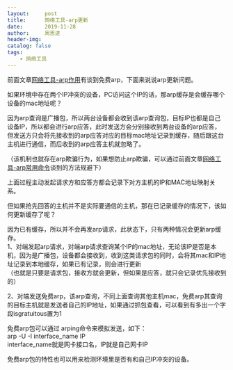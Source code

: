 ```yaml
---
layout:     post
title:      网络工具-arp更新
date:       2019-11-28
author:     周思进
header-img:	
catalog: false
tags:
    - 网络工具
---
```


前面文章[网络工具-arp作用](https://mp.weixin.qq.com/s?__biz=MzU5Nzk5Njg3OQ==&mid=2247483991&idx=1&sn=cba8cce8cba4fc3172af1adc22a18c96&chksm=fe4ba677c93c2f610fe1b155a140c2a19fabf8b16fceb42d7a109fc012cc84cf8b91a093d8ff&token=1397749750&lang=zh_CN#rd)有谈到免费arp，下面来说说arp更新问题。

如果环境中存在两个IP冲突的设备，PC访问这个IP的话，那arp缓存是会缓存哪个设备的mac地址呢？

因为arp查询是广播包，所以两台设备都会收到该arp查询包，目标IP也都是自己设备IP，所以都会进行arp应答，此时发送方会分别接收到两台设备的arp应答，但发送方只会将先接收到的arp应答对应的目标mac地址记录到缓存，随后跟这台主机进行通信，而后收到的arp应答主机就忽略了。

（该机制也就存在arp欺骗行为，如果想防止arp欺骗，可以通过前面文章[网络工具-arp常用命令](https://mp.weixin.qq.com/s?__biz=MzU5Nzk5Njg3OQ==&mid=2247483995&idx=1&sn=5f7d32a9276bc7627cede8b34f19374f&chksm=fe4ba67bc93c2f6dcdd7458164d92b49f3ef3885c8a1ca0f5f3a0e2a6c8b15d8392d7b06f50f&token=1397749750&lang=zh_CN#rd/)谈到的方法规避下）

上面过程主动发起请求方和应答方都会记录下对方主机的IP和MAC地址映射关系。

但如果抢先回答的主机并不是实际要通信的主机，那在已记录缓存的情况下，该如何更新缓存了呢？

因为已有缓存，所以并不会再发arp请求，此状态下，只有两种情况会更新arp缓存。  
1、对端发起arp请求，对端arp请求查询某个IP的mac地址，无论该IP是否是本机，因为是广播包，设备都会接收到，收到这类请求包的同时，会将其mac和IP地址记录到本地缓存，如果已有记录，则会进行更新  
（也就是只要是请求包，接收方就会更新，但如果是应答，就只会记录优先接收到的）

2、对端发送免费arp，该arp查询，不同上面查询其他主机mac，免费arp其查询的目标主机就是发送者自己的IP地址，如果通过抓包查看，可以看到有多出一个字段isgratuitous置为1

免费arp包可以通过  arping命令来模拟发送，如下：  
arp -U -I interface_name IP  
interface_name就是网卡接口名，IP就是自己网卡IP

免费arp包的特性也可以用来检测环境里是否有和自己IP冲突的设备。

